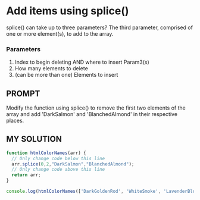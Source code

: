 # Add items using splice()

splice() can take up to three parameters? The third parameter, comprised of one or more element(s), to add to the array.

### Parameters
1. Index to begin deleting AND where to insert Param3(s)
2. How many elements to delete
3. (can be more than one) Elements to insert


## PROMPT
 Modify the function using splice() to remove the first two elements of the array and add 'DarkSalmon' and 'BlanchedAlmond' in their respective places.

## MY SOLUTION

```JavaScript
function htmlColorNames(arr) {
  // Only change code below this line
  arr.splice(0,2,"DarkSalmon","BlanchedAlmond");
  // Only change code above this line
  return arr;
}

console.log(htmlColorNames(['DarkGoldenRod', 'WhiteSmoke', 'LavenderBlush', 'PaleTurquoise', 'FireBrick']));
```